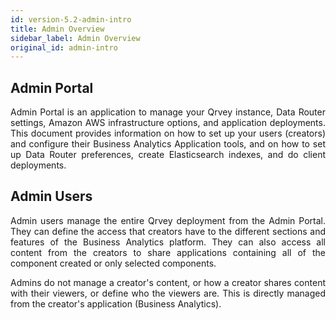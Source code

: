```yaml
---
id: version-5.2-admin-intro
title: Admin Overview
sidebar_label: Admin Overview
original_id: admin-intro
---
```


<div style="text-align: justify">

## Admin Portal

Admin Portal is an application to manage your Qrvey instance, Data Router settings, Amazon AWS infrastructure options, and application deployments. This document provides information on how to set up your users (creators) and configure their Business Analytics Application tools, and on how to set up Data Router preferences, create Elasticsearch indexes, and do client deployments. 


## Admin Users

Admin users manage the entire Qrvey deployment from the Admin Portal. They can define the access that creators have to the different sections and features of the Business Analytics platform. They can also access all content from the creators to share applications containing all of the component created or only selected components. 

Admins do not manage a creator's content, or how a creator shares content with their viewers, or define who the viewers are. This is directly managed from the creator's application (Business Analytics).